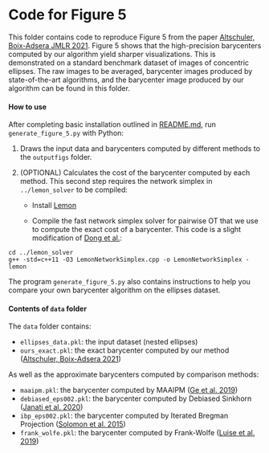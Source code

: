 # Code for Figure 5

This folder contains code to reproduce Figure 5 from the paper [Altschuler, Boix-Adsera JMLR 2021](https://jmlr.org/papers/v22/20-588.html). Figure 5 shows that the high-precision barycenters computed by our algorithm yield sharper visualizations. This is demonstrated on a standard benchmark dataset of images of concentric ellipses. The raw images to be averaged, barycenter images produced by state-of-the-art algorithms, and the barycenter image produced by our algorithm can be found in this folder.

#### How to use
After completing basic installation outlined in [README.md](../README.md), run `generate_figure_5.py` with Python:
1. Draws the input data and barycenters computed by different methods to the `outputfigs` folder.

2. (OPTIONAL) Calculates the cost of the barycenter computed by each method. This second step requires the network simplex in `../lemon_solver` to be compiled:
   * Install [Lemon](https://lemon.cs.elte.hu/trac/lemon)

   * Compile the fast network simplex solver for pairwise OT that we use to compute the exact cost of a barycenter. This code is a slight modification of [Dong et al.](https://github.com/twistedcubic/fast_ot):
  ```
  cd ../lemon_solver
  g++ -std=c++11 -O3 LemonNetworkSimplex.cpp -o LemonNetworkSimplex -lemon
  ```

The program `generate_figure_5.py` also contains instructions to help you compare your own barycenter algorithm on the ellipses dataset.

#### Contents of `data` folder
The `data` folder contains:
* `ellipses_data.pkl`: the input dataset (nested ellipses)
* `ours_exact.pkl`: the exact barycenter computed by our method ([Altschuler, Boix-Adsera 2021](https://jmlr.org/papers/v22/20-588.html))

As well as the approximate barycenters computed by comparison methods:
* `maaipm.pkl`: the barycenter computed by MAAIPM ([Ge et al. 2019](https://papers.nips.cc/paper/2019/hash/0937fb5864ed06ffb59ae5f9b5ed67a9-Abstract.html))
* `debiased_eps002.pkl`: the barycenter computed by Debiased Sinkhorn ([Janati et al. 2020](http://proceedings.mlr.press/v119/janati20a.html))
* `ibp_eps002.pkl`: the barycenter computed by Iterated Bregman Projection ([Solomon et al. 2015](https://dl.acm.org/doi/10.1145/2766963))
* `frank_wolfe.pkl`: the barycenter computed by Frank-Wolfe ([Luise et al. 2019](https://papers.nips.cc/paper/2019/hash/9f96f36b7aae3b1ff847c26ac94c604e-Abstract.html))
